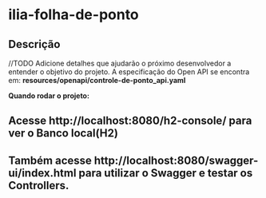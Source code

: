 # ilia-folha-de-ponto

## Descrição
//TODO Adicione detalhes que ajudarão o próximo desenvolvedor a entender o
objetivo do projeto. A especificação do Open API se encontra em:
**resources/openapi/controle-de-ponto_api.yaml**

**Quando rodar o projeto:**
## Acesse **http://localhost:8080/h2-console/** para ver o Banco local(H2)
## Também acesse **http://localhost:8080/swagger-ui/index.html** para utilizar o Swagger e testar os Controllers.
